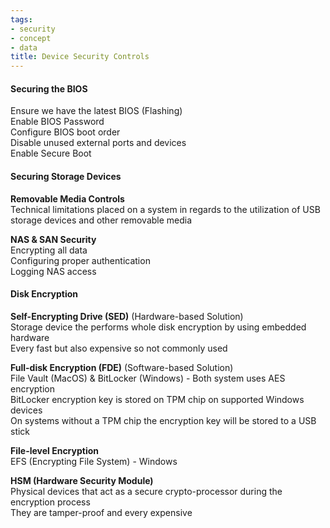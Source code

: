 ```yaml
---
tags:
- security
- concept
- data
title: Device Security Controls
---
```


#### Securing the BIOS
Ensure we have the latest BIOS (Flashing)  
Enable BIOS Password  
Configure BIOS boot order  
Disable unused external ports and devices  
Enable Secure Boot

#### Securing Storage Devices

**Removable Media Controls**  
Technical limitations placed on a system in regards to the utilization of USB storage devices and other removable media

**NAS & SAN Security**  
Encrypting all data  
Configuring proper authentication  
Logging NAS access

#### Disk Encryption

**Self-Encrypting Drive (SED)** (Hardware-based Solution)  
Storage device the performs whole disk encryption by using embedded hardware  
Every fast but also expensive so not commonly used  

**Full-disk Encryption (FDE)** (Software-based Solution)  
File Vault (MacOS) & BitLocker (Windows) - Both system uses AES encryption  
BitLocker encryption key is stored on TPM chip on supported Windows devices   
On systems without a TPM chip the encryption key will be stored to a USB stick

**File-level Encryption**  
EFS (Encrypting File System) - Windows  

**HSM (Hardware Security Module)**  
Physical devices that act as a secure crypto-processor during the encryption process  
They are tamper-proof and every expensive
